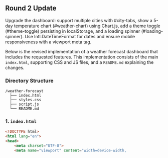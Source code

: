 ## Round 2 Update

Upgrade the dashboard: support multiple cities with #city-tabs, show a 5-day temperature chart (#weather-chart) using Chart.js, add a theme toggle (#theme-toggle) persisting in localStorage, and a loading spinner (#loading-spinner). Use Intl.DateTimeFormat for dates and ensure mobile responsiveness with a viewport meta tag.

Below is the revised implementation of a weather forecast dashboard that includes the requested features. This implementation consists of the main `index.html`, supporting CSS and JS files, and a `README.md` explaining the changes.

### Directory Structure
```
/weather-forecast
  ├── index.html
  ├── styles.css
  ├── script.js
  └── README.md
```

### 1. `index.html`

```html
<!DOCTYPE html>
<html lang="en">
<head>
    <meta charset="UTF-8">
    <meta name="viewport" content="width=device-width,